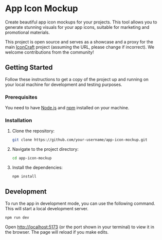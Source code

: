 # App Icon Mockup

Create beautiful app icon mockups for your projects. This tool allows you to generate stunning visuals for your app icons, suitable for marketing and promotional materials.

This project is open source and serves as a showcase and a proxy for the main [IconCraft](https://iconcraft.com) project (assuming the URL, please change if incorrect). We welcome contributions from the community!

## Getting Started

Follow these instructions to get a copy of the project up and running on your local machine for development and testing purposes.

### Prerequisites

You need to have [Node.js](https://nodejs.org/) and [npm](https://www.npmjs.com/) installed on your machine.

### Installation

1.  Clone the repository:
    ```bash
    git clone https://github.com/your-username/app-icon-mockup.git
    ```
2.  Navigate to the project directory:
    ```bash
    cd app-icon-mockup
    ```
3.  Install the dependencies:
    ```bash
    npm install
    ```

## Development

To run the app in development mode, you can use the following command. This will start a local development server.

```bash
npm run dev
```

Open [http://localhost:5173](http://localhost:5173) (or the port shown in your terminal) to view it in the browser. The page will reload if you make edits.
